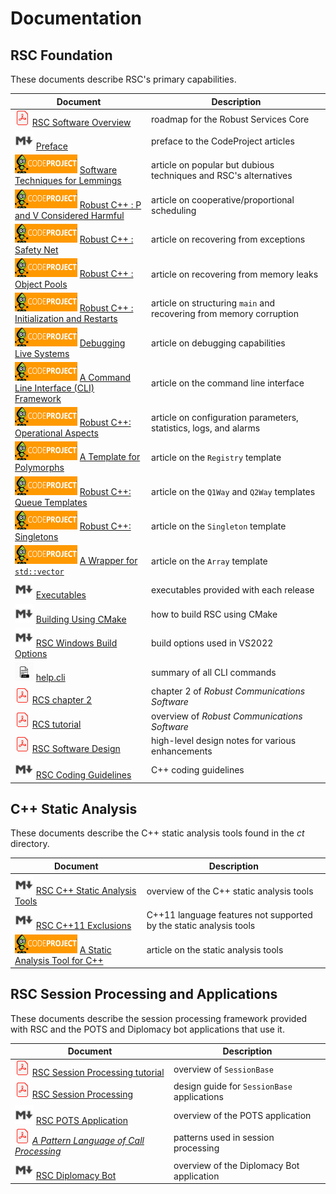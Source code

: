 # Documentation

## RSC Foundation

These documents describe RSC's primary capabilities.

Document | Description
-------- | -----------
![pdf](images/pdf24.png) [RSC Software Overview](/docs/RSC-Software-Overview.pdf) | roadmap for the Robust Services Core
<img src="images/md.png" alt="markdown" height="30"> [Preface](/docs/RSC-Articles.md) | preface to the CodeProject articles
![CodeProject](images/cp100x30.gif) [Software Techniques for Lemmings](https://www.codeproject.com/Articles/5258540/Software-Techniques-for-Lemmings) | article on popular but dubious techniques and RSC's alternatives
![CodeProject](images/cp100x30.gif) [Robust C++ : P and V Considered Harmful](https://www.codeproject.com/Articles/5246597/Robust-Cplusplus-P-and-V-Considered-Harmful) | article on cooperative/proportional scheduling
![CodeProject](images/cp100x30.gif) [Robust C++ : Safety Net](https://www.codeproject.com/Articles/5165710/Robust-Cplusplus-Safety-Net) | article on recovering from exceptions
![CodeProject](images/cp100x30.gif) [Robust C++ : Object Pools](https://www.codeproject.com/Articles/5166096/Robust-Cplusplus-Object-Pools) | article on recovering from memory leaks
![CodeProject](images/cp100x30.gif) [Robust C++ : Initialization and Restarts](https://www.codeproject.com/Articles/5254138/Robust-Cplusplus-Initialization-and-Restarts) | article on structuring `main` and recovering from memory corruption
![CodeProject](images/cp100x30.gif) [Debugging Live Systems](https://www.codeproject.com/Articles/5255828/Debugging-Live-Systems) | article on debugging capabilities
![CodeProject](images/cp100x30.gif) [A Command Line Interface (CLI) Framework](https://www.codeproject.com/Articles/5269493/A-Command-Line-Interface-CLI-Framework) | article on the command line interface
![CodeProject](images/cp100x30.gif) [Robust C++: Operational Aspects](https://www.codeproject.com/Articles/5274153/Robust-Cplusplus-Operational-Aspects) | article on configuration parameters, statistics, logs, and alarms
![CodeProject](images/cp100x30.gif) [A Template for Polymorphs](https://www.codeproject.com/Articles/5271143/A-Template-for-Polymorphs) | article on the `Registry` template
![CodeProject](images/cp100x30.gif) [Robust C++: Queue Templates](https://www.codeproject.com/Articles/5271081/Robust-Cplusplus-Queue-Templates) | article on the `Q1Way` and `Q2Way` templates
![CodeProject](images/cp100x30.gif) [Robust C++: Singletons](https://www.codeproject.com/Articles/5286932/Robust-Cplusplus-Singletons) | article on the `Singleton` template
![CodeProject](images/cp100x30.gif) [A Wrapper for `std::vector`](https://www.codeproject.com/Tips/5271013/A-Wrapper-for-std-vector) | article on the `Array` template
<img src="images/md.png" alt="markdown" height="30"> [Executables](/docs/RSC-Executables.md) | executables provided with each release
<img src="images/md.png" alt="markdown" height="30"> [Building Using CMake](/docs/RSC-Building-Using-CMake.md) | how to build RSC using CMake
<img src="images/md.png" alt="markdown" height="30"> [RSC Windows Build Options](/docs/RSC-Windows-Build-Options.md) | build options used in VS2022
<img src="images/txt.jpg" alt="txt" height="30"> [help.cli](/docs/help.cli.txt) | summary of all CLI commands
![pdf](images/pdf24.png) [RCS chapter 2](/docs/RCS-chapter-2.pdf) | chapter 2 of _Robust Communications Software_
![pdf](images/pdf24.png) [RCS tutorial](/docs/RCS-tutorial.pdf) | overview of _Robust Communications Software_
![pdf](images/pdf24.png) [RSC Software Design](/docs/RSC-Software-Design.pdf) | high-level design notes for various enhancements
<img src="images/md.png" alt="markdown" height="30"> [RSC Coding Guidelines](/docs/RSC-Coding-Guidelines.md) | C++ coding guidelines

## C++ Static Analysis

These documents describe the C++ static analysis tools found in the _ct_ directory.

Document | Description
-------- | -----------
<img src="images/md.png" alt="markdown" height="30"> [RSC C++ Static Analysis Tools](/docs/RSC-Cpp-Static-Analysis-Tools.md) | overview of the C++ static analysis tools
<img src="images/md.png" alt="markdown" height="30"> [RSC C++11 Exclusions](/docs/RSC-Cpp11-Exclusions.md) | C++11 language features not supported by the static analysis tools
![CodeProject](images/cp100x30.gif) [A Static Analysis Tool for C++](https://www.codeproject.com/Articles/5246833/A-Static-Analysis-Tool-for-Cplusplus) | article on the static analysis tools

## RSC Session Processing and Applications

These documents describe the session processing framework provided with RSC and the POTS and
Diplomacy bot applications that use it.

Document | Description
-------- | -----------
![pdf](images/pdf24.png) [RSC Session Processing tutorial](/docs/RSC-Session-Processing-tutorial.pdf) | overview of `SessionBase`
![pdf](images/pdf24.png) [RSC Session Processing](/docs/RSC-Session-Processing.pdf) | design guide for `SessionBase` applications
<img src="images/md.png" alt="markdown" height="30"> [RSC POTS Application](/docs/RSC-POTS-Application.md) | overview of the POTS application
![pdf](images/pdf24.png) [_A Pattern Language of Call Processing_](/docs/PLCP.pdf) | patterns used in session processing
<img src="images/md.png" alt="markdown" height="30"> [RSC Diplomacy Bot](/docs/RSC-Diplomacy.md) | overview of the Diplomacy Bot application

